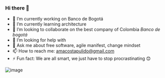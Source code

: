 ### Hi there 👋

- 🔭 I’m currently working on Banco de Bogotá
- 🌱 I’m currently learning architecture
- 👯 I’m looking to collaborate on the best company of Colombia *Banco de bogotá*
- 🤔 I’m looking for help with 
- 💬 Ask me about free software, agile manifest, change mindset
- 📫 How to reach me: amacostapulido@gmail.com
- ⚡ Fun fact: We are all smart, we just have to stop procrastinating :blush:

![image](https://user-images.githubusercontent.com/21351419/169940723-2c3eae5c-5580-420d-8f26-e1fe298681ac.png)
